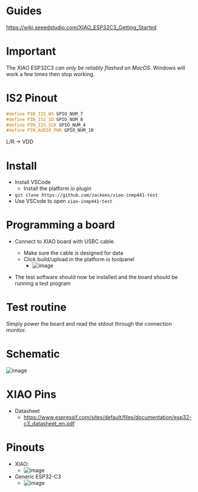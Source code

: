 # Guides

https://wiki.seeedstudio.com/XIAO_ESP32C3_Getting_Started

# Important

The XIAO ESP32C3 *can only be reliably flashed on MacOS*. Windows will work a few times then stop working.

# IS2 Pinout

```cpp
#define PIN_I2S_WS GPIO_NUM_7
#define PIN_IS2_SD GPIO_NUM_8
#define PIN_I2S_SCK GPIO_NUM_4
#define PIN_AUDIO_PWR GPIO_NUM_10
```

L/R -> VDD

# Install

  * Install VSCode
    * Install the platform io plugin
  * `git clone https://github.com/zackees/xiao-inmp441-test`
  * Use VSCode to open `xiao-inmp441-test`

# Programming a board

  * Connect to XIAO board with USBC cable.
    * Make sure the cable is designed for data
    * Click build/upload in the platform io toolpanel
      * ![image](https://github.com/zackees/xiao-inmp441-test/assets/6856673/13bed300-5c01-4837-ba01-008b39cfe71e)

  * The test software should now be installed and the board should be running a test program

# Test routine

Simply power the board and read the stdout through the connection monitor.



# Schematic

![image](https://github.com/zackees/esp32-v51-inmp441/assets/6856673/95f2223f-6127-4bc0-a346-03e80c125f60)


# XIAO Pins

  * Datasheet
    * https://www.espressif.com/sites/default/files/documentation/esp32-c3_datasheet_en.pdf

# Pinouts

  * XIAO:
    * ![image](https://github.com/zackees/noodz-soundreactive/assets/6856673/b1114268-d4b9-4eeb-9ecf-c81d819812d9)
  * Generic ESP32-C3
    * ![image](https://github.com/zackees/noodz-soundreactive/assets/6856673/4beef3b1-20db-4457-be57-3be4b7ca0fc7)
